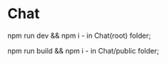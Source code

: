 # Chat
npm run dev && npm i - in Chat(root) folder;

npm run build && npm i - in Chat/public folder;
